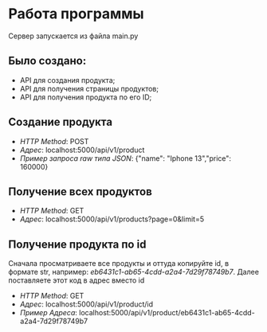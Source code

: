 # Работа программы
Сервер запускается из файла main.py

## Было создано:

- API для создания продукта;
- API для получения страницы продуктов;
- API для получения продукта по его ID;

## Создание продукта
- *HTTP Method*: POST
- *Адрес*: localhost:5000/api/v1/product
- *Пример запроса raw типа JSON*: {"name": "Iphone 13","price": 160000}

## Получение всех продуктов
- *HTTP Method*: GET
- *Адрес*: localhost:5000/api/v1/products?page=0&limit=5

## Получение продукта по id
Сначала просматриваете все продукты и оттуда копируйте id, в формате str, например: *eb6431c1-ab65-4cdd-a2a4-7d29f78749b7*. Далее поставляете этот код в адрес вместо id
- *HTTP Method*: GET
- *Адрес*: localhost:5000/api/v1/product/id
- *Пример Адреса*: localhost:5000/api/v1/product/eb6431c1-ab65-4cdd-a2a4-7d29f78749b7
